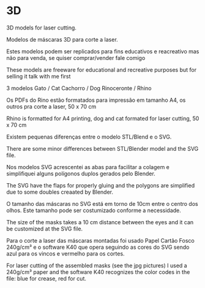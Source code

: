# 3D
3D models for laser cutting.

Modelos de máscaras 3D para corte a laser.

Estes modelos podem ser replicados para fins educativos e reacreativo mas não para venda, se quiser comprar/vender fale comigo

These models are freeware for educational and recreative purposes but for selling it talk with me first

3 modelos
Gato / Cat
Cachorro  / Dog
Rinoceronte / Rhino

Os PDFs do Rino estão formatados para impressão em tamanho A4, os outros pra corte a laser, 50 x 70 cm

Rhino is formatted for A4 printing, dog and cat formated for laser cutting, 50 x 70 cm

Existem pequenas diferenças entre o modelo STL/Blend e o SVG.

There are some minor differences between STL/Blender model and the SVG file.

Nos modelos SVG acrescentei as abas para facilitar a colagem e simplifiquei alguns polígonos duplos gerados pelo Blender.

The SVG have the flaps for properly gluing and the polygons are simplified due to some doubles creaated by Blender.

O tamanho das máscaras no SVG está em torno de 10cm entre o centro dos olhos. Este tamanho pode ser costumizado conforme a necessidade.

The size of the masks takes a 10 cm distance between the eyes and it can be customized at the SVG file.

Para o corte a laser das máscaras montadas foi usado Papel Cartão Fosco 240g/cm³ e o software K40 que opera seguindo as cores do SVG sendo azul para os vincos e vermelho para os cortes.

For laser cutting of the assembled masks (see the jpg pictures) I used a 240g/cm³ paper and the software K40 recognizes the color codes in the file: blue for crease, red for cut.
